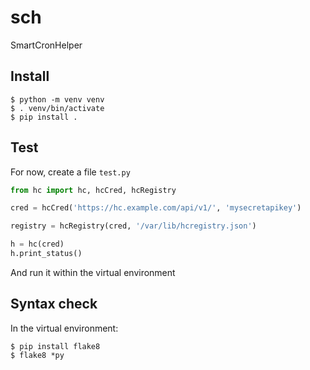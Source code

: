 # sch

SmartCronHelper

## Install
``` console
$ python -m venv venv
$ . venv/bin/activate
$ pip install .
```

## Test
For now, create a file `test.py`
``` python
from hc import hc, hcCred, hcRegistry

cred = hcCred('https://hc.example.com/api/v1/', 'mysecretapikey')

registry = hcRegistry(cred, '/var/lib/hcregistry.json')

h = hc(cred)
h.print_status()
```

And run it within the virtual environment

## Syntax check
In the virtual environment:
``` console
$ pip install flake8
$ flake8 *py
```

